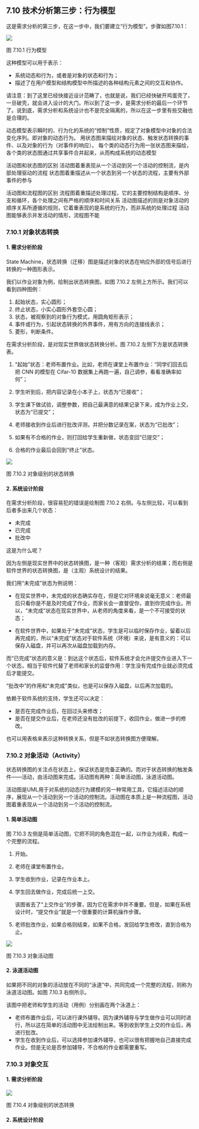 
## 7.10 技术分析第三步：行为模型

这是需求分析的第三步，在这一步中，我们要建立“行为模型”。步骤如图7.10.1：


<img src="img/Slide41.SVG"/>

图 7.10.1 行为模型


这种模型可以用于表示：

- 系统动态和行为，或者是对象的状态和行为；
- 描述了在用户模型和结构模型中所描述的各种结构元素之间的交互和协作。

请注意：到了这里已经快接近设计范畴了，也就是说，我们已经快破开鸡蛋壳了，一旦破壳，就会进入设计的大门。所以到了这一步，是需求分析的最后一个环节了。说到底，需求分析和系统设计也不是完全隔离的，所以在这一步里有些交融也是合理的。

动态模型表示瞬时的、行为化的系统的“控制”性质，规定了对象模型中对象的合法变化序列。即对象的动态行为。
用状态图来描绘对象的状态、触发状态转换的事件、以及对象的行为（对事件的响应）。
每个类的动态行为用一张状态图来描绘，各个类的状态图通过共享事件合并起来，从而构成系统的动态模型



活动图和状态图的区别
活动图着重表现从一个活动到另一个活动的控制流，是内部处理驱动的流程
状态图着重描述从一个状态到另一个状态的流程，主要有外部事件的参与

活动图和流程图的区别
流程图着重描述处理过程，它的主要控制结构是顺序、分支和循环，各个处理之间有严格的顺序和时间关系
活动图描述的则是对象活动的顺序关系所遵循的规则，它着重表现的是系统的行为，而非系统的处理过程
活动图能够表示并发活动的情形，流程图不能


### 7.10.1 对象状态转换

#### 1. 需求分析阶段

State Machine，状态转换（迁移）图是描述对象的状态在响应外部的信号后进行转换的一种图形表示。

我们以作业对象为例，绘制出状态转换图，如图 7.10.2 左侧上方所示。我们可以看到四种图例：

1. 起始状态，实心圆形；
2. 终止状态，小实心圆形外套空心圆；
3. 状态，被观察到的对象行为模式，用圆角矩形表示；
4. 事件或行为，引起状态转换的外界事件，用有方向的连接线表示；
5. 菱形，判断条件。

在需求分析阶段，是对现实世界做状态转换分析。图 7.10.2 左侧下方是状态转换表。

1. “起始”状态：老师布置作业。比如，老师在课堂上布置作业：“同学们回去后把 CNN 的模型在 Cifar-10 数据集上再跑一遍，自己调参，看看准确率如何”；

2. 学生听到后，把内容记录在小本子上，状态为“已接收”；

3. 学生课下做试验，调整参数，把自己最满意的结果记录下来，成为作业上交，状态为“已提交”；

4. 老师接收到作业后进行批改评测，并把分数记录在案，状态为“已批改”；

5. 如果有不合格的作业，则打回给学生重新做，状态变回“已提交”；

6. 合格的作业最后会回到“终止”状态。

<img src="img/Slide42.SVG"/>

图 7.10.2 对象级别的状态转换


#### 2. 系统设计阶段

在需求分析阶段，很容易犯的错误是绘制图 7.10.2 右侧。与左侧比较，可以看到后者多出来几个状态：

- 未完成
- 已完成
- 批改中

这是为什么呢？

因为左侧是现实世界中的状态转换图，是一种（客观）需求分析的结果；而右侧是软件世界的状态转换图，是（主观）系统设计的结果。

我们用“未完成”状态为例说明：

- 在现实世界中，未完成的状态确实存在，但是它对环境来说毫无意义：老师最后只看你是不是及时完成了作业，而家长会一直督促你，直到你完成作业。所以，“未完成”状态在现实世界中，从老师的角度来看，是一个不可接受的状态；

- 在软件世界中，如果处于“未完成”状态，学生是可以临时保存作业，留着以后再完成的，所以“未完成”状态对于软件系统（环境）来说，是有意义的：可以保存入磁盘，并可以再次从磁盘加载到内存。

而“已完成”状态的意义是：到达这个状态后，软件系统才会允许提交作业进入下一个状态，相当于软件代替了老师和家长的监督作用：学生没有完成作业就必须完成后才能提交。

“批改中”的作用和“未完成”类似，也是可以保存入磁盘，以后再次加载的。

依赖于软件系统的支持，学生还可以决定：

- 是否在完成作业后，在回过头来修改；
- 是否在提交作业后，在老师还没有批改的前提下，收回作业，做进一步的修改。

也可以用表格来表示这种转换关系，但是不如状态转换图方便理解。


### 7.10.2 对象活动（Activity）

状态转换图的关注点在状态上，保证状态是完备正确的。而对于状态转换的触发条件——活动，由活动图来完成。活动图有两种：简单活动图，泳道活动图。

活动图是UML用于对系统的动态行为建模的另一种常用工具，它描述活动的顺序，展现从一个活动到另一个活动的控制流。活动图在本质上是一种流程图，活动图着重表现从一个活动到另一个活动的控制流。

#### 1. 简单活动图

图 7.10.3 左侧是简单活动图，它把不同的角色混在一起，以作业为线索，构成一个完整的流程。

1. 开始。
2. 老师在课堂布置作业。
3. 学生收到作业，记录在作业本上。
4. 学生回去做作业，完成后统一上交。
  
   该图省去了“上交作业”的步骤，因为它在需求中并不重要。但是，如果在系统设计时，“提交作业”就是一个很重要的计算机操作步骤。

5. 老师批改作业，如果合格则结束，如果不合格，发回给学生修改，直到合格为止。

<img src="img/Slide43.SVG"/>

图 7.10.3 对象活动图

#### 2. 泳道活动图

如果把不同的对象的活动放在不同的“泳道”中，共同完成一个完整的流程，则称为泳道活动图。如图 7.10.3 右侧所示。

该图中把老师和学生的活动（用例）分别画在两个泳道上：
- 老师布置作业后，可以进行课外辅导。因为课外辅导与学生做作业可以同时进行，所以这在简单的活动图中无法绘制出来。等到收到学生上交的作业后，再进行批改。
- 学生在收到作业后，可以选择参加课外辅导，也可以很有把握地自己直接完成作业。但是无论是否参加辅导，不合格的作业都需要重写。


### 7.10.3 对象交互

#### 1. 需求分析阶段

<img src="img/Slide44.SVG"/>

图 7.10.4 对象级别的状态转换

#### 2. 系统设计阶段

